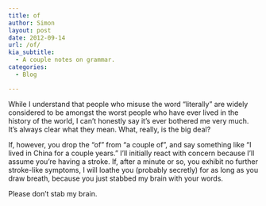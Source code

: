 ```yaml
---
title: of
author: Simon
layout: post
date: 2012-09-14
url: /of/
kia_subtitle:
  - A couple notes on grammar.
categories:
  - Blog

---
```

While I understand that people who misuse the word “literally” are widely considered to be amongst the worst people who have ever lived in the history of the world, I can’t honestly say it’s ever bothered me very much. It’s always clear what they mean. What, really, is the big deal?

If, however, you drop the “of” from “a couple of”, and say something like “I lived in China for a couple years.” I’ll initially react with concern because I’ll assume you’re having a stroke. If, after a minute or so, you exhibit no further stroke-like symptoms, I will loathe you (probably secretly) for as long as you draw breath, because you just stabbed my brain with your words.

Please don&#8217;t stab my brain.